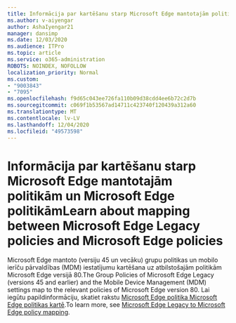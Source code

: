 ```yaml
---
title: Informācija par kartēšanu starp Microsoft Edge mantotajām politikām un Microsoft Edge politikām
ms.author: v-aiyengar
author: AshaIyengar21
manager: dansimp
ms.date: 12/03/2020
ms.audience: ITPro
ms.topic: article
ms.service: o365-administration
ROBOTS: NOINDEX, NOFOLLOW
localization_priority: Normal
ms.custom:
- "9003843"
- "7095"
ms.openlocfilehash: f9d65c043ee726fa110b09d38cdd4ee6b72c2d7b
ms.sourcegitcommit: c069f1b53567ad14711c423740f120439a312a60
ms.translationtype: MT
ms.contentlocale: lv-LV
ms.lasthandoff: 12/04/2020
ms.locfileid: "49573598"
---
```

# <a name="learn-about-mapping-between-microsoft-edge-legacy-policies-and-microsoft-edge-policies"></a><span data-ttu-id="91c79-102">Informācija par kartēšanu starp Microsoft Edge mantotajām politikām un Microsoft Edge politikām</span><span class="sxs-lookup"><span data-stu-id="91c79-102">Learn about mapping between Microsoft Edge Legacy policies and Microsoft Edge policies</span></span>

<span data-ttu-id="91c79-103">Microsoft Edge mantoto (versiju 45 un vecāku) grupu politikas un mobilo ierīču pārvaldības (MDM) iestatījumu kartēšana uz atbilstošajām politikām Microsoft Edge versijā 80.</span><span class="sxs-lookup"><span data-stu-id="91c79-103">The Group Policies of Microsoft Edge Legacy (versions 45 and earlier) and the Mobile Device Management (MDM) settings map to the relevant policies of Microsoft Edge version 80.</span></span> <span data-ttu-id="91c79-104">Lai iegūtu papildinformāciju, skatiet rakstu [Microsoft Edge politika Microsoft Edge politikas kartē](https://go.microsoft.com/fwlink/?linkid=2141665).</span><span class="sxs-lookup"><span data-stu-id="91c79-104">To learn more, see [Microsoft Edge Legacy to Microsoft Edge policy mapping](https://go.microsoft.com/fwlink/?linkid=2141665).</span></span>
